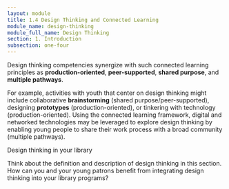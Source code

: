 ```yaml
---
layout: module
title: 1.4 Design Thinking and Connected Learning
module_name: design-thinking
module_full_name: Design Thinking
section: 1. Introduction
subsection: one-four
---
```


Design thinking competencies synergize with such connected learning principles as **production-oriented**, **peer-supported**, **shared purpose**, and **multiple pathways**.  

For example, activities with youth that center on design thinking might include collaborative **brainstorming** (shared purpose/peer-supported), designing **prototypes** (production-oriented), or tinkering with technology (production-oriented). Using the connected learning framework, digital and networked technologies may be leveraged to explore design thinking by enabling young people to share their work process with a broad community (multiple pathways). 

<div class="reflection">
	<p>Design thinking in your library</p>
	<p>Think about the definition and description of design thinking in this section. How can you and your young patrons benefit from integrating design thinking into your library programs?</p>
</div>
